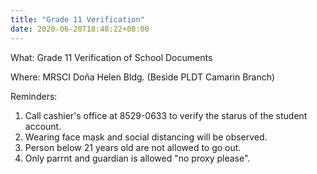 ```yaml
---
title: "Grade 11 Verification"
date: 2020-06-20T18:48:22+08:00
---
```


What: Grade 11 Verification of School Documents

Where: MRSCI Doña Helen Bldg. (Beside PLDT Camarin Branch)

Reminders:
1. Call cashier's office at 8529-0633 to verify the starus of the student account.
2. Wearing face mask and social distancing will be observed.
3. Person below 21 years old are not allowed to go out.
4. Only parrnt and guardian is allowed "no proxy please".
